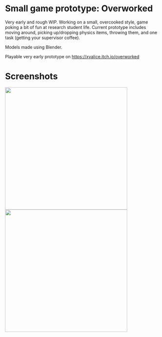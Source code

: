 # Small game prototype: Overworked
Very early and rough WIP. Working on a small, overcooked style, game poking a bit of fun at research student life. Current prototype includes moving around, picking up/dropping physics items, throwing them, and one task (getting your supervisor coffee).

Models made using Blender.

Playable very early prototype on https://xyalice.itch.io/overworked

# Screenshots

<img src="https://raw.github.com/akoreman/Overworked-game/main/images/WIP1.png" width="400">  

<img src="https://raw.github.com/akoreman/Overworked-game/main/images/WIP2.png" width="400">  

